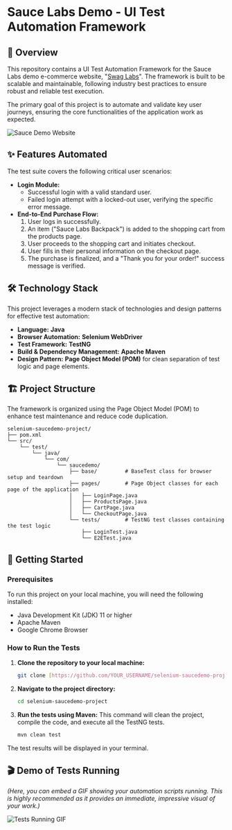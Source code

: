 # Sauce Labs Demo - UI Test Automation Framework

## 📖 Overview

This repository contains a UI Test Automation Framework for the Sauce Labs demo e-commerce website, "[Swag Labs](https://www.saucedemo.com/)". The framework is built to be scalable and maintainable, following industry best practices to ensure robust and reliable test execution.

The primary goal of this project is to automate and validate key user journeys, ensuring the core functionalities of the application work as expected.

![Sauce Demo Website](https://i.imgur.com/k2msC5d.png)

## ✨ Features Automated

The test suite covers the following critical user scenarios:

-   **Login Module:**
    -   Successful login with a valid standard user.
    -   Failed login attempt with a locked-out user, verifying the specific error message.
-   **End-to-End Purchase Flow:**
    1.  User logs in successfully.
    2.  An item ("Sauce Labs Backpack") is added to the shopping cart from the products page.
    3.  User proceeds to the shopping cart and initiates checkout.
    4.  User fills in their personal information on the checkout page.
    5.  The purchase is finalized, and a "Thank you for your order!" success message is verified.

## 🛠️ Technology Stack

This project leverages a modern stack of technologies and design patterns for effective test automation:

-   **Language:** **Java**
-   **Browser Automation:** **Selenium WebDriver**
-   **Test Framework:** **TestNG**
-   **Build & Dependency Management:** **Apache Maven**
-   **Design Pattern:** **Page Object Model (POM)** for clean separation of test logic and page elements.

## 🏗️ Project Structure

The framework is organized using the Page Object Model (POM) to enhance test maintenance and reduce code duplication.

```
selenium-saucedemo-project/
├── pom.xml
└── src/
    └── test/
        └── java/
            └── com/
                └── saucedemo/
                    ├── base/         # BaseTest class for browser setup and teardown
                    ├── pages/        # Page Object classes for each page of the application
                    │   ├── LoginPage.java
                    │   ├── ProductsPage.java
                    │   ├── CartPage.java
                    │   └── CheckoutPage.java
                    └── tests/        # TestNG test classes containing the test logic
                        ├── LoginTest.java
                        └── E2ETest.java
```

## 🚀 Getting Started

### Prerequisites

To run this project on your local machine, you will need the following installed:

-   Java Development Kit (JDK) 11 or higher
-   Apache Maven
-   Google Chrome Browser

### How to Run the Tests

1.  **Clone the repository to your local machine:**
    ```bash
    git clone [https://github.com/YOUR_USERNAME/selenium-saucedemo-project.git](https://github.com/YOUR_USERNAME/selenium-saucedemo-project.git)
    ```

2.  **Navigate to the project directory:**
    ```bash
    cd selenium-saucedemo-project
    ```

3.  **Run the tests using Maven:**
    This command will clean the project, compile the code, and execute all the TestNG tests.
    ```bash
    mvn clean test
    ```

The test results will be displayed in your terminal.

## 🎬 Demo of Tests Running

*(Here, you can embed a GIF showing your automation scripts running. This is highly recommended as it provides an immediate, impressive visual of your work.)*

![Tests Running GIF](https://your-gif-url-here.gif)
